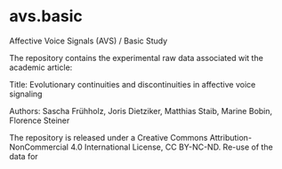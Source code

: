 # avs.basic
Affective Voice Signals (AVS) / Basic Study

The repository contains the experimental raw data associated wit the academic article:

Title: Evolutionary continuities and discontinuities in affective voice signaling

Authors: Sascha Frühholz, Joris Dietziker, Matthias Staib, Marine Bobin, Florence Steiner

The repository is released under a Creative Commons Attribution-NonCommercial 4.0 International License, CC BY-NC-ND. 
Re-use of the data for  

